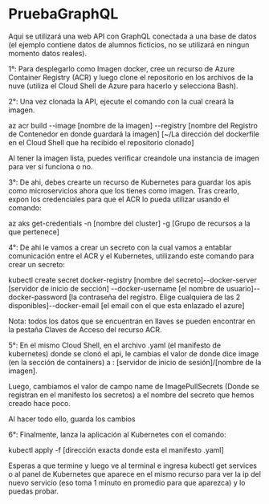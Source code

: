 # PruebaGraphQL
Aqui se utilizará una web API con GraphQL conectada a una base de datos (el ejemplo contiene datos de alumnos ficticios, no se utilizará en ningun momento datos reales).

1°: Para desplegarlo como Imagen docker, cree un recurso de Azure Container Registry (ACR) y luego clone el repositorio en los archivos de la nuve (utiliza el Cloud Shell de Azure para hacerlo y selecciona Bash).

2°: Una vez clonada la API, ejecute el comando con la cual creará la imagen.

az acr build --image [nombre de la imagen] --registry [nombre del Registro de Contenedor en donde guardará la imagen] [~/La dirección del dockerfile en el Cloud Shell que ha recibido el repositorio clonado]

Al tener la imagen lista, puedes verificar creandole una instancia de imagen para ver si funciona o no.

3°: De ahi, debes crearte un recurso de Kubernetes para guardar los apis como microservicios ahora que los tienes como imagen.
Tras crearlo, expon los credenciales para que el ACR lo pueda utilizar usando el comando:

az aks get-credentials -n [nombre del cluster] -g [Grupo de recursos a la que pertenece]

4°: De ahi le vamos a crear un secreto con la cual vamos a entablar comunicación entre el ACR y el Kubernetes, utilizando este comando para crear un secreto:

kubectl create secret docker-registry [nombre del secreto]--docker-server [servidor de inicio de sección] --docker-username [el nombre de usuario]--docker-password [la contraseña del registro. Elige cualquiera de las 2 disponibles]--docker-email [el email con el que esta enlazado el azure]

Nota: todos los datos que se encuentran en llaves se pueden encontrar en la pestaña Claves de Acceso del recurso ACR.

5°: En el mismo Cloud Shell, en el archivo .yaml (el manifesto de kubernetes) donde se clonó el api, le cambias el valor de donde dice image (en la sección de containers) a : [servidor de inicio de sesión]/[nombre de la imagen].

Luego, cambiamos el valor de campo name de ImagePullSecrets (Donde se registran en el manifesto los secretos) a el nombre del secreto que hemos creado hace poco.

Al hacer todo ello, guarda los cambios

6°: Finalmente, lanza la aplicación al Kubernetes con el comando:

kubectl apply -f [dirección exacta donde esta el manifesto .yaml]

Esperas a que termine y luego ve al terminal e ingresa kubectl get services o al panel de Kubernetes que aparece en el mismo recurso para ver la ip del nuevo servicio (eso toma 1 minuto en promedio para que aparezca) y lo puedas probar.



